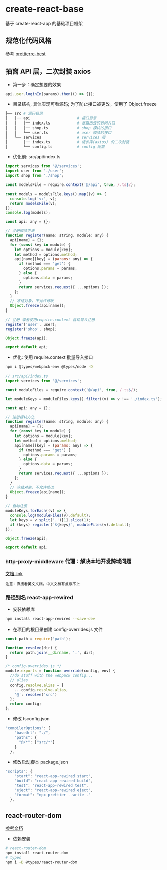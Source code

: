 # create-react-base

基于 create-react-app 的基础项目框架

## 规范化代码风格

参考 [prettierrc-best](https://github.com/luozyiii/prettierrc-best)

## 抽离 API 层，二次封装 axios

- 第一步：确定想要的效果

```js
api.user.loginIn(params).then(() => {});
```

- 目录结构, 具体实现可看源码; 为了防止接口被更改，使用了 Object.freeze

```bash
├── src # 源码目录
│   │── api                     # 接口目录
│   │   │── index.ts            # 暴露出去的访问入口
│   │   │── shop.ts             # shop 模块的接口
│   │   └── user.ts             # user 模块的接口
│   └── services                # services 层
│       │── index.ts            # 请求库(axios) 的二次封装
│       └── config.ts           # config 配置
```

- 优化前: src/api/index.ts

```js
import services from '@/services';
import user from './user';
import shop from './shop';

const modelsFile = require.context('@/api', true, /.ts$/);

const models = modelsFile.keys().map((v) => {
  console.log('v:', v);
  return modelsFile(v);
});
console.log(models);

const api: any = {};

// 注册模块方法
function register(name: string, module: any) {
  api[name] = {};
  for (const key in module) {
    let options = module[key];
    let method = options.method;
    api[name][key] = (params: any) => {
      if (method === 'get') {
        options.params = params;
      } else {
        options.data = params;
      }
      return services.request({ ...options });
    };
  }
  // 冻结对象，不允许修改
  Object.freeze(api[name]);
}

// 注册 或者使用require.context 自动导入注册
register('user', user);
register('shop', shop);

Object.freeze(api);

export default api;
```

- 优化: 使用 require.context 批量导入接口

```bash
npm i @types/webpack-env @types/node -D
```

```js
// src/api/index.ts
import services from '@/services';

const moduleFiles = require.context('@/api', true, /.ts$/);

let moduleKeys = moduleFiles.keys().filter((v) => v !== './index.ts');

const api: any = {};

// 注册模块方法
function register(name: string, module: any) {
  api[name] = {};
  for (const key in module) {
    let options = module[key];
    let method = options.method;
    api[name][key] = (params: any) => {
      if (method === 'get') {
        options.params = params;
      } else {
        options.data = params;
      }
      return services.request({ ...options });
    };
  }
  // 冻结对象，不允许修改
  Object.freeze(api[name]);
}

// 自动注册
moduleKeys.forEach((v) => {
  console.log(moduleFiles(v).default);
  let keys = v.split('.')[1].slice(1);
  if (keys) register(`${keys}`, moduleFiles(v).default);
});

Object.freeze(api);

export default api;
```

### http-proxy-middleware 代理：解决本地开发跨域问题

[文档 link](https://create-react-app.dev/docs/proxying-api-requests-in-development/)

```
注意：直接看英文文档，中文文档有点跟不上
```

### 路径别名 react-app-rewired

- 安装依赖库

```bash
npm install react-app-rewired --save-dev

```

- 在项目的根目录创建 config-overrides.js 文件

```js
const path = require('path');

function resolve(dir) {
  return path.join(__dirname, '.', dir);
}

/* config-overrides.js */
module.exports = function override(config, env) {
  //do stuff with the webpack config...
  // alias
  config.resolve.alias = {
    ...config.resolve.alias,
    '@': resolve('src')
  };
  return config;
};
```

- 修改 tsconfig.json

```js
"compilerOptions": {
    "baseUrl": "./",
    "paths": {
      "@/*": ["src/*"]
    }
  },
```

- 修改启动脚本 package.json

```js
"scripts": {
    "start": "react-app-rewired start",
    "build": "react-app-rewired build",
    "test": "react-app-rewired test",
    "eject": "react-app-rewired eject",
    "format": "npx prettier --write ."
  },
```

## react-router-dom

[参考文档](https://github.com/remix-run/react-router/blob/main/docs/getting-started/tutorial.md)

- 依赖安装

```bash
# react-router-dom
npm install react-router-dom
# types
npm i -D @types/react-router-dom
```
